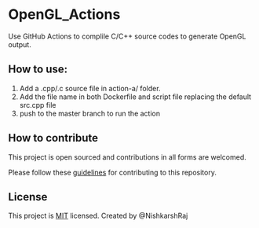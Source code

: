 # OpenGL_Actions

Use GitHub Actions to complile C/C++ source codes to generate OpenGL output.

## How to use:

1. Add a .cpp/.c source file in action-a/ folder.
2. Add the file name in both Dockerfile and script file replacing the default src.cpp file
3. push to the master branch to run the action

## How to contribute

This project is open sourced and contributions in all forms are welcomed. 

Please follow these [guidelines](CONTRIBUTING.md) for contributing to this repository.

## License

This project is [MIT](LICENSE) licensed. Created by @NishkarshRaj
